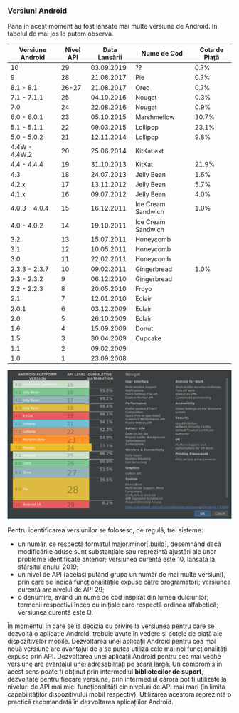 ### Versiuni Android

Pana in acest moment au fost lansate mai multe versiune de Android. In tabelul
de mai jos le putem observa.

| Versiune Android | Nivel API | Data Lansării |  Nume de Cod       | Cota de Piață |
|------------------|-----------|---------------|--------------------|---------------|
|   10             |    29     |  03.09.2019   |      ??            |      0.?%     |
|   9              |    28     |  21.08.2017   |      Pie           |      0.?%     |
|   8.1 - 8.1      |    26-27  |  21.08.2017   |      Oreo          |      0.?%     |
|   7.1 - 7.1.1    |    25     |  04.10.2016   |      Nougat        |      0.3%     |
|       7.0        |    24     |  22.08.2016   |      Nougat        |      0.9%     |
|   6.0 - 6.0.1    |    23     |  05.10.2015   |    Marshmellow     |     30.7%     |
|   5.1 - 5.1.1    |    22     |  09.03.2015   |      Lollipop      |     23.1%     |
|   5.0 - 5.0.2    |    21     |  12.11.2014   |      Lollipop      |      9.8%     |
|  4.4W - 4.4W.2   |    20     |  25.06.2014   |  KitKat ext        |               |
|   4.4 - 4.4.4    |    19     |  31.10.2013   |       KitKat       |     21.9%     |
|       4.3        |    18     |  24.07.2013   |     Jelly Bean     |      1.6%     |
|      4.2.x       |    17     |  13.11.2012   |     Jelly Bean     |      5.7%     |
|      4.1.x       |    16     |  09.07.2012   |     Jelly Bean     |      4.0%     |
|  4.0.3 - 4.0.4   |    15     |  16.12.2011   |  Ice Cream Sandwich|     1.0%      |
|   4.0 - 4.0.2    |    14     |  19.10.2011   |  Ice Cream Sandwich|               |
|       3.2        |    13     |  15.07.2011   |     Honeycomb      |               |
|       3.1        |    12     |  10.05.2011   |     Honeycomb      |               |
|       3.0        |    11     |  22.02.2011   |     Honeycomb      |               |
|  2.3.3 - 2.3.7   |    10     |  09.02.2011   |    Gingerbread     |     1.0%      |
|   2.3 - 2.3.2    |     9     |  06.12.2010   |    Gingerbread     |               |
|   2.2 - 2.2.3    |     8     |  20.05.2010   |       Froyo        |               |
|       2.1        |     7     |  12.01.2010   |       Eclair       |               |
|      2.0.1       |     6     |  03.12.2009   |       Eclair       |               |
|       2.0        |     5     |  26.10.2009   |       Eclair       |               |
|       1.6        |     4     |  15.09.2009   |       Donut        |               |
|       1.5        |     3     |  30.04.2009   |      Cupcake       |               |
|       1.1        |     2     |  09.02.2009   |                    |               |
|       1.0        |     1     |  23.09.2008   |                    |               |



![](images/android_api_7.png)

Pentru identificarea versiunilor se folosesc, de regulă, trei sisteme:

- un număr, ce respectă formatul major.minor[.build], desemnând dacă
modificările aduse sunt substanțiale sau reprezintă ajustări ale unor probleme
identificate anterior; versiunea curentă este 10, lansată la sfârșitul anului
2019;
- un nivel de API (același putând grupa un număr de mai multe versiuni), prin
care se indică funcționalitățile expuse către programatori; versiunea curentă
are nivelul de API 29;
- o denumire, având un nume de cod inspirat din lumea dulciurilor; termenii
respectivi încep cu inițiale care respectă ordinea alfabetică; versiunea curentă
este Q.

În momentul în care se ia decizia cu privire la versiunea pentru care se
dezvoltă o aplicație Android, trebuie avute în vedere și cotele de piață ale
dispozitivelor mobile. Dezvoltarea unei aplicații Android pentru cea mai nouă
versiune are avantajul de a se putea utiliza cele mai noi funcționalități expuse
prin API. Dezvoltarea unei aplicații Android pentru cea mai veche versiune are
avantajul unei adresabilități pe scară largă. Un compromis în acest sens poate
fi obținut prin intermediul **bibliotecilor de suport**, dezvoltate pentru
fiecare versiune, prin intermediul cărora pot fi utilizate la niveluri de API
mai mici funcționalități din niveluri de API mai mari (în limita capabilităților
dispozitivului mobil respectiv). Utilizarea acestora reprezintă o practică
recomandată în dezvoltarea aplicațiilor Android.